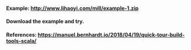 #### Example: http://www.lihaoyi.com/mill/example-1.zip
#### Download the example and try.

#### References: https://manuel.bernhardt.io/2018/04/19/quick-tour-build-tools-scala/
